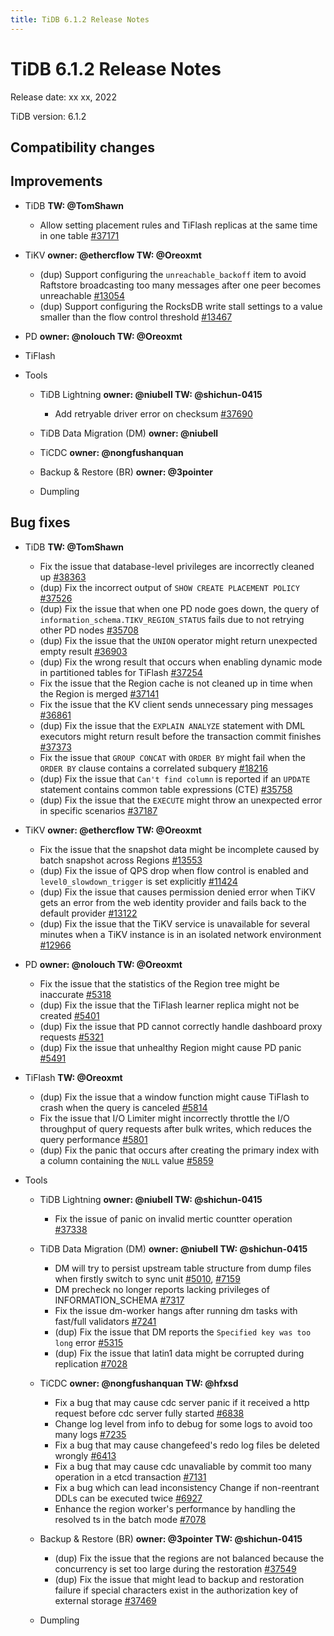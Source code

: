 ```yaml
---
title: TiDB 6.1.2 Release Notes
---
```


# TiDB 6.1.2 Release Notes

Release date: xx xx, 2022

TiDB version: 6.1.2

## Compatibility changes

## Improvements

+ TiDB **TW: @TomShawn**

    <!--sql-infra **owner: @wjhuang2016**-->

    - Allow setting placement rules and TiFlash replicas at the same time in one table [#37171](https://github.com/pingcap/tidb/issues/37171)

    <!--execution **owner: @zanmato1984**-->

    <!--transaction **owner: @cfzjywxk**-->

    <!--planner **owner: @fixdb**-->

+ TiKV **owner: @ethercflow TW: @Oreoxmt**

    - (dup) Support configuring the `unreachable_backoff` item to avoid Raftstore broadcasting too many messages after one peer becomes unreachable [#13054](https://github.com/tikv/tikv/issues/13054)
    - (dup) Support configuring the RocksDB write stall settings to a value smaller than the flow control threshold [#13467](https://github.com/tikv/tikv/issues/13467)

+ PD **owner: @nolouch TW: @Oreoxmt**

+ TiFlash

<!--compute **owner: @zanmato1984**-->

<!--storage **owner: @flowbehappy**-->

+ Tools

    + TiDB Lightning **owner: @niubell TW: @shichun-0415**

        - Add retryable driver error on checksum [#37690](https://github.com/pingcap/tidb/issues/37690)

    + TiDB Data Migration (DM) **owner: @niubell**

    + TiCDC **owner: @nongfushanquan**

    + Backup & Restore (BR) **owner: @3pointer**

    + Dumpling

## Bug fixes

+ TiDB **TW: @TomShawn**

    <!--sql-infra **owner: @wjhuang2016**-->

    - Fix the issue that database-level privileges are incorrectly cleaned up [#38363](https://github.com/pingcap/tidb/issues/38363)
    - (dup) Fix the incorrect output of `SHOW CREATE PLACEMENT POLICY` [#37526](https://github.com/pingcap/tidb/issues/37526)
    - (dup) Fix the issue that when one PD node goes down, the query of `information_schema.TIKV_REGION_STATUS` fails due to not retrying other PD nodes [#35708](https://github.com/pingcap/tidb/issues/35708)
    - (dup) Fix the issue that the `UNION` operator might return unexpected empty result [#36903](https://github.com/pingcap/tidb/issues/36903)

    <!--execution **owner: @zanmato1984**-->

    - (dup) Fix the wrong result that occurs when enabling dynamic mode in partitioned tables for TiFlash [#37254](https://github.com/pingcap/tidb/issues/37254)

    <!--transaction **owner: @cfzjywxk**-->

    - Fix the issue that the Region cache is not cleaned up in time when the Region is merged [#37141](https://github.com/pingcap/tidb/issues/37141)
    - Fix the issue that the KV client sends unnecessary ping messages [#36861](https://github.com/pingcap/tidb/issues/36861)
    - (dup) Fix the issue that the `EXPLAIN ANALYZE` statement with DML executors might return result before the transaction commit finishes [#37373](https://github.com/pingcap/tidb/issues/37373)

    <!--planner **owner: @fixdb**-->

    - Fix the issue that `GROUP CONCAT` with `ORDER BY` might fail when the `ORDER BY` clause contains a correlated subquery [#18216](https://github.com/pingcap/tidb/issues/18216)
    - (dup) Fix the issue that `Can't find column` is reported if an `UPDATE` statement contains common table expressions (CTE) [#35758](https://github.com/pingcap/tidb/issues/35758)
    - (dup) Fix the issue that the `EXECUTE` might throw an unexpected error in specific scenarios [#37187](https://github.com/pingcap/tidb/issues/37187)

+ TiKV **owner: @ethercflow TW: @Oreoxmt**

    - Fix the issue that the snapshot data might be incomplete caused by batch snapshot across Regions [#13553](https://github.com/tikv/tikv/issues/13553)
    - (dup) Fix the issue of QPS drop when flow control is enabled and `level0_slowdown_trigger` is set explicitly [#11424](https://github.com/tikv/tikv/issues/11424)
    - (dup) Fix the issue that causes permission denied error when TiKV gets an error from the web identity provider and fails back to the default provider [#13122](https://github.com/tikv/tikv/issues/13122)
    - (dup) Fix the issue that the TiKV service is unavailable for several minutes when a TiKV instance is in an isolated network environment [#12966](https://github.com/tikv/tikv/issues/12966)

+ PD **owner: @nolouch TW: @Oreoxmt**

    - Fix the issue that the statistics of the Region tree might be inaccurate [#5318](https://github.com/tikv/pd/issues/5318)
    - (dup) Fix the issue that the TiFlash learner replica might not be created [#5401](https://github.com/tikv/pd/issues/5401)
    - (dup) Fix the issue that PD cannot correctly handle dashboard proxy requests [#5321](https://github.com/tikv/pd/issues/5321)
    - (dup) Fix the issue that unhealthy Region might cause PD panic [#5491](https://github.com/tikv/pd/issues/5491)

+ TiFlash **TW: @Oreoxmt**

    <!--compute **owner: @zanmato1984**-->

    - (dup) Fix the issue that a window function might cause TiFlash to crash when the query is canceled [#5814](https://github.com/pingcap/tiflash/issues/5814)

    <!--storage **owner: @flowbehappy**-->

    - Fix the issue that I/O Limiter might incorrectly throttle the I/O throughput of query requests after bulk writes, which reduces the query performance [#5801](https://github.com/pingcap/tiflash/issues/5801)
    - (dup) Fix the panic that occurs after creating the primary index with a column containing the `NULL` value [#5859](https://github.com/pingcap/tiflash/issues/5859)

+ Tools

    + TiDB Lightning **owner: @niubell TW: @shichun-0415**

        - Fix the issue of panic on invalid mertic countter operation [#37338](https://github.com/pingcap/tidb/issues/37338)

    + TiDB Data Migration (DM) **owner: @niubell TW: @shichun-0415**

        - DM will try to persist upstream table structure from dump files when firstly switch to sync unit [#5010](https://github.com/pingcap/tiflow/issues/5010), [#7159](https://github.com/pingcap/tiflow/issues/7159)
        - DM precheck no longer reports lacking privileges of INFORMATION_SCHEMA [#7317](https://github.com/pingcap/tiflow/issues/7317)
        - Fix the issue dm-worker hangs after running dm tasks with fast/full validators [#7241](https://github.com/pingcap/tiflow/issues/7241)
        - (dup) Fix the issue that DM reports the `Specified key was too long` error [#5315](https://github.com/pingcap/tiflow/issues/5315)
        - (dup) Fix the issue that latin1 data might be corrupted during replication [#7028](https://github.com/pingcap/tiflow/issues/7028)

    + TiCDC **owner: @nongfushanquan TW: @hfxsd**

        - Fix a bug that may cause cdc server panic if it received a http request before cdc server fully started [#6838](https://github.com/pingcap/tiflow/issues/6838)
        - Change log level from info to debug for some logs to avoid too many logs [#7235](https://github.com/pingcap/tiflow/issues/7235)
        - Fix a bug that may cause changefeed's redo log files be deleted wrongly [#6413](https://github.com/pingcap/tiflow/issues/6413)
        - Fix a bug that may cause cdc unavaliable by commit too many operation in a etcd transaction [#7131](https://github.com/pingcap/tiflow/issues/7131)
        - Fix a bug which can lead inconsistency Change if non-reentrant DDLs can be executed twice [#6927](https://github.com/pingcap/tiflow/issues/6927)
        - Enhance the region worker's performance by handling the resolved ts in the batch mode [#7078](https://github.com/pingcap/tiflow/issues/7078)

    + Backup & Restore (BR) **owner: @3pointer TW: @shichun-0415**

        - (dup) Fix the issue that the regions are not balanced because the concurrency is set too large during the restoration [#37549](https://github.com/pingcap/tidb/issues/37549)
        - (dup) Fix the issue that might lead to backup and restoration failure if special characters exist in the authorization key of external storage [#37469](https://github.com/pingcap/tidb/issues/37469)

    + Dumpling
